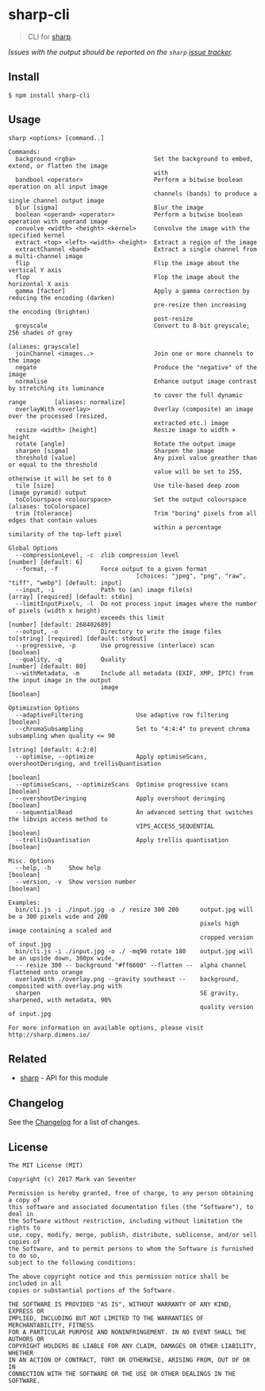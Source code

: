 # sharp-cli
> CLI for [sharp](https://www.npmjs.com/package/sharp).

*Issues with the output should be reported on the `sharp` [issue tracker](https://github.com/lovell/sharp/issues).*

## Install
`$ npm install sharp-cli`

## Usage
```
sharp <options> [command..]

Commands:
  background <rgba>                      Set the background to embed, extend, or flatten the image
                                         with
  bandbool <operator>                    Perform a bitwise boolean operation on all input image
                                         channels (bands) to produce a single channel output image
  blur [sigma]                           Blur the image
  boolean <operand> <operator>           Perform a bitwise boolean operation with operand image
  convolve <width> <height> <kernel>     Convolve the image with the specified kernel
  extract <top> <left> <width> <height>  Extract a region of the image
  extractChannel <band>                  Extract a single channel from a multi-channel image
  flip                                   Flip the image about the vertical Y axis
  flop                                   Flop the image about the horizontal X axis
  gamma [factor]                         Apply a gamma correction by reducing the encoding (darken)
                                         pre-resize then increasing the encoding (brighten)
                                         post-resize
  greyscale                              Convert to 8-bit greyscale; 256 shades of grey
                                                                                [aliases: grayscale]
  joinChannel <images..>                 Join one or more channels to the image
  negate                                 Produce the "negative" of the image
  normalise                              Enhance output image contrast by stretching its luminance
                                         to cover the full dynamic range        [aliases: normalize]
  overlayWith <overlay>                  Overlay (composite) an image over the processed (resized,
                                         extracted etc.) image
  resize <width> [height]                Resize image to width × height
  rotate [angle]                         Rotate the output image
  sharpen [sigma]                        Sharpen the image
  threshold [value]                      Any pixel value greather than or equal to the threshold
                                         value will be set to 255, otherwise it will be set to 0
  tile [size]                            Use tile-based deep zoom (image pyramid) output
  toColourspace <colourspace>            Set the output colourspace          [aliases: toColorspace]
  trim [tolerance]                       Trim "boring" pixels from all edges that contain values
                                         within a percentage similarity of the top-left pixel

Global Options
  --compressionLevel, -c  zlib compression level                               [number] [default: 6]
  --format, -f            Force output to a given format
                                    [choices: "jpeg", "png", "raw", "tiff", "webp"] [default: input]
  --input, -i             Path to (an) image file(s)             [array] [required] [default: stdin]
  --limitInputPixels, -l  Do not process input images where the number of pixels (width x height)
                          exceeds this limit                           [number] [default: 268402689]
  --output, -o            Directory to write the image files to[string] [required] [default: stdout]
  --progressive, -p       Use progressive (interlace) scan                                 [boolean]
  --quality, -q           Quality                                             [number] [default: 80]
  --withMetadata, -m      Include all metadata (EXIF, XMP, IPTC) from the input image in the output
                          image                                                            [boolean]

Optimization Options
  --adaptiveFiltering               Use adaptive row filtering                             [boolean]
  --chromaSubsampling               Set to "4:4:4" to prevent chroma subsampling when quality <= 90
                                                                           [string] [default: 4:2:0]
  --optimise, --optimize            Apply optimiseScans, overshootDeringing, and trellisQuantisation
                                                                                           [boolean]
  --optimiseScans, --optimizeScans  Optimise progressive scans                             [boolean]
  --overshootDeringing              Apply overshoot deringing                              [boolean]
  --sequentialRead                  An advanced setting that switches the libvips access method to
                                    VIPS_ACCESS_SEQUENTIAL                                 [boolean]
  --trellisQuantisation             Apply trellis quantisation                             [boolean]

Misc. Options
  --help, -h     Show help                                                                 [boolean]
  --version, -v  Show version number                                                       [boolean]

Examples:
  bin/cli.js -i ./input.jpg -o ./ resize 300 200      output.jpg will be a 300 pixels wide and 200
                                                      pixels high image containing a scaled and
                                                      cropped version of input.jpg
  bin/cli.js -i ./input.jpg -o ./ -mq90 rotate 180    output.jpg will be an upside down, 300px wide,
  -- resize 300 -- background "#ff6600" --flatten --  alpha channel flattened onto orange
  overlayWith ./overlay.png --gravity southeast --    background, composited with overlay.png with
  sharpen                                             SE gravity, sharpened, with metadata, 90%
                                                      quality version of input.jpg

For more information on available options, please visit http://sharp.dimens.io/
```

## Related
* [sharp](http://sharp.dimens.io/) - API for this module

## Changelog
See the [Changelog](./CHANGELOG.md) for a list of changes.

## License
    The MIT License (MIT)

    Copyright (c) 2017 Mark van Seventer

    Permission is hereby granted, free of charge, to any person obtaining a copy of
    this software and associated documentation files (the "Software"), to deal in
    the Software without restriction, including without limitation the rights to
    use, copy, modify, merge, publish, distribute, sublicense, and/or sell copies of
    the Software, and to permit persons to whom the Software is furnished to do so,
    subject to the following conditions:

    The above copyright notice and this permission notice shall be included in all
    copies or substantial portions of the Software.

    THE SOFTWARE IS PROVIDED "AS IS", WITHOUT WARRANTY OF ANY KIND, EXPRESS OR
    IMPLIED, INCLUDING BUT NOT LIMITED TO THE WARRANTIES OF MERCHANTABILITY, FITNESS
    FOR A PARTICULAR PURPOSE AND NONINFRINGEMENT. IN NO EVENT SHALL THE AUTHORS OR
    COPYRIGHT HOLDERS BE LIABLE FOR ANY CLAIM, DAMAGES OR OTHER LIABILITY, WHETHER
    IN AN ACTION OF CONTRACT, TORT OR OTHERWISE, ARISING FROM, OUT OF OR IN
    CONNECTION WITH THE SOFTWARE OR THE USE OR OTHER DEALINGS IN THE SOFTWARE.